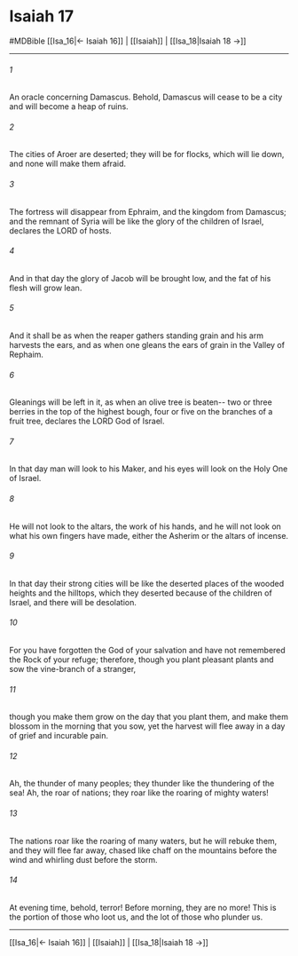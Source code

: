 # Isaiah 17
#MDBible
[[Isa_16|← Isaiah 16]] | [[Isaiah]] | [[Isa_18|Isaiah 18 →]]

***

###### 1 
An oracle concerning Damascus. Behold, Damascus will cease to be a city and will become a heap of ruins. 

###### 2 
The cities of Aroer are deserted; they will be for flocks, which will lie down, and none will make them afraid. 

###### 3 
The fortress will disappear from Ephraim, and the kingdom from Damascus; and the remnant of Syria will be like the glory of the children of Israel, declares the LORD of hosts. 

###### 4 
And in that day the glory of Jacob will be brought low, and the fat of his flesh will grow lean. 

###### 5 
And it shall be as when the reaper gathers standing grain and his arm harvests the ears, and as when one gleans the ears of grain in the Valley of Rephaim. 

###### 6 
Gleanings will be left in it, as when an olive tree is beaten-- two or three berries in the top of the highest bough, four or five on the branches of a fruit tree, declares the LORD God of Israel. 

###### 7 
In that day man will look to his Maker, and his eyes will look on the Holy One of Israel. 

###### 8 
He will not look to the altars, the work of his hands, and he will not look on what his own fingers have made, either the Asherim or the altars of incense. 

###### 9 
In that day their strong cities will be like the deserted places of the wooded heights and the hilltops, which they deserted because of the children of Israel, and there will be desolation. 

###### 10 
For you have forgotten the God of your salvation and have not remembered the Rock of your refuge; therefore, though you plant pleasant plants and sow the vine-branch of a stranger, 

###### 11 
though you make them grow on the day that you plant them, and make them blossom in the morning that you sow, yet the harvest will flee away in a day of grief and incurable pain. 

###### 12 
Ah, the thunder of many peoples; they thunder like the thundering of the sea! Ah, the roar of nations; they roar like the roaring of mighty waters! 

###### 13 
The nations roar like the roaring of many waters, but he will rebuke them, and they will flee far away, chased like chaff on the mountains before the wind and whirling dust before the storm. 

###### 14 
At evening time, behold, terror! Before morning, they are no more! This is the portion of those who loot us, and the lot of those who plunder us. 

***

[[Isa_16|← Isaiah 16]] | [[Isaiah]] | [[Isa_18|Isaiah 18 →]]
